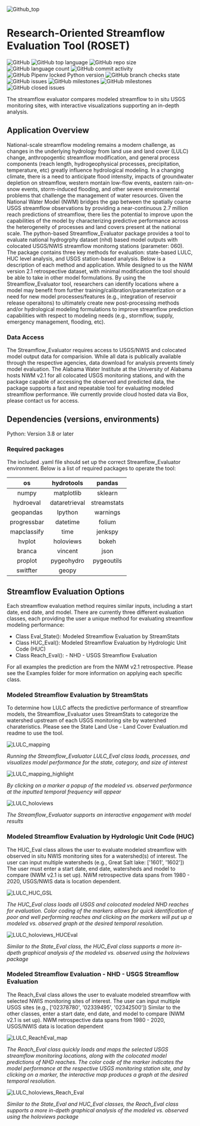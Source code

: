 
![Github_top](https://user-images.githubusercontent.com/33735397/206313977-e67ba652-3340-4a1b-b1d1-141d8d5001f2.PNG)

# Research-Oriented Streamflow Evaluation Tool (ROSET)

![GitHub](https://img.shields.io/github/license/whitelightning450/Streamflow_Evaluator?logo=GitHub&style=plastic)
![GitHub top language](https://img.shields.io/github/languages/top/whitelightning450/Streamflow_Evaluator?style=plastic)
![GitHub repo size](https://img.shields.io/github/repo-size/whitelightning450/Streamflow_Evaluator?logo=Github&style=plastic)
![GitHub language count](https://img.shields.io/github/languages/count/whitelightning450/Streamflow_Evaluator?style=plastic)
![GitHub commit activity](https://img.shields.io/github/commit-activity/m/whitelightning450/Streamflow_Evaluator?style=plastic)
![GitHub Pipenv locked Python version](https://img.shields.io/github/pipenv/locked/python-version/whitelightning450/Streamflow_Evaluator?style=plastic)
![GitHub branch checks state](https://img.shields.io/github/checks-status/whitelightning450/Machine-Learning-Water-Systems-Model/main?style=plastic)
![GitHub issues](https://img.shields.io/github/issues/whitelightning450/Streamflow_Evaluator?style=plastic)
![GitHub milestones](https://img.shields.io/github/milestones/closed/whitelightning450/Streamflow_Evaluator?style=plastic)
![GitHub milestones](https://img.shields.io/github/milestones/open/whitelightning450/Streamflow_Evaluator?style=plastic)
![GitHub closed issues](https://img.shields.io/github/issues-closed/whitelightning450/Streamflow_Evaluator?style=plastic)

The streamflow evaluator compares modeled streamflow to in situ USGS monitoring sites, with interactive visualizations supporting an in-depth analysis.

## Application Overview
National-scale streamflow modeling remains a modern challenge, as changes in the underlying hydrology from land use and land cover (LULC) change, anthropogentic streamflow modification, and general process components (reach length, hydrogeophysical processes, precipitation, temperature, etc) greatly influence  hydrological modeling.
In a changing climate, there is a need to anticipate flood intensity, impacts of groundwater depletion on streamflow, western montain low-flow events, eastern rain-on-snow events, storm-induced flooding, and other severe environmental problems that challenge the management of water resources.
Given the National Water Model (NWM) bridges the gap between the spatially coarse USGS streamflow observations by providing a near-continuous 2.7 million reach predictions of streamflow, there lies the potential to improve upon the capabilities of the model by characterizing predictive performance across the heterogeneity of processes and land covers present at the national scale. 
The python-based Streamflow_Evaluator package provides a tool to evaluate national hydrogrphy dataset (nhd) based model outputs with colocated USGS/NWIS streamflow monitorng stations (parameter: 060). 
The package contains three key methods for evaluation: state-based LULC, HUC level analysis, and USGS station-based analysis.
Below is a description of each method and application.
While designed to us the NWM version 2.1 retrospective dataset, with minimal modification the tool should be able to take in other model formulations.
By using the Streamflow_Evaluator tool, researchers can identify locations where a model may benefit from further training/calibration/parameterization or a need for new model processes/features (e.g., integration of reservoir release operaitons) to ultimately create new post-processing methods and/or hydrological modeling formulations to improve streamflow prediction capabilities with respect to modeling needs (e.g., stormflow, supply, emergency management, flooding, etc).   

### Data Access
The Streamflow_Evaluator requires access to USGS/NWIS and colocated model output data for comparision.
While all data is publically available through the respective agencies, data download for analysis prevents timely model evaluation. 
The Alabama Water Institute at the University of Alabama hosts NWM v2.1 for all colocated USGS monitoring stations, and with the package capable of accessing the observed and predicted data, the package supports a fast and repeatable tool for evaluating modeled streamflow performance.
We currently provide cloud hosted data via Box, please contact us for access.

## Dependencies (versions, environments)
Python: Version 3.8 or later

### Required packages
The included .yaml file should set up the correct Streamflow_Evaluator environment.
Below is a list of required packages to operate the tool:

| os           |    hydrotools   |      pandas  |
|:-----------: | :-------------: | :----------: | 
|  numpy       |  matplotlib     | sklearn      |
|  hydroeval   |  dataretrieval  | streamstats  |
|  geopandas   |  Ipython        | warnings     |
|  progressbar |  datetime       | folium       |
|  mapclassify |  time           | jenkspy      |
|  hvplot      |  holoviews      | bokeh        |
|  branca      |  vincent        | json         |
|  proplot     |  pygeohydro     | pygeoutils   |
|  switfter    |  geopy          |              |

## Streamflow Evaluation Options
Each streamflow evaluation method requires similar inputs, including a start date, end date, and model.
There are currently three different evaluation classes, each providing the user a unique method for evaluating streamflow modeling performance:
- Class Eval_State(): Modeled Streamflow Evaluation by StreamStats
- Class HUC_Eval(): Modeled Streamflow Evaluation by Hydrologic Unit Code (HUC)
- Class Reach_Eval(): - NHD - USGS Streamflow Evaluation

For all examples the prediction are from the NWM v2.1 retrospective. 
Please see the Examples folder for more information on applying each specific class.

### Modeled Streamflow Evaluation by StreamStats
To determine how LULC affects the predictive performance of streamflow models, the Streamflow_Evaluator uses StreamStats to categorize the watershed upstream of each USGS monitoring site by watershed charateristics.
Please see the State Land Use - Land Cover Evaluation.md readme to use the tool.

![LULC_mapping](https://user-images.githubusercontent.com/33735397/205775870-5efab8e2-57ce-4ecb-b6c1-012909ece220.PNG)


_Running the Streamflow_Evaluator LULC_Eval class loads, processes, and visualizes model performance for the state, category, and size of interest_

![LULC_mapping_highlight](https://user-images.githubusercontent.com/33735397/205776459-355507b4-2036-4eca-8bb3-fc88debbebef.PNG)

_By clicking on a marker a popup of the modeled vs. observed performance at the inputted temporal frequency will appear_

![LULC_holoviews](https://user-images.githubusercontent.com/33735397/205777709-65a8e6d8-0d7a-42e5-81b3-819462cb6e6a.PNG)

_The Streamflow_Evaluator supports an interactive engagement with model results_



### Modeled Streamflow Evaluation by Hydrologic Unit Code (HUC)
The HUC_Eval class allows the user to evaluate modeled streamflow with observed in situ NWIS monitoring sites  for a watershed(s) of interest. 
The user can input multiple watersheds (e.g., Great Salt lake: ['1601', '1602'])
The user must enter a start date, end date, watersheds and model to compare (NWM v2.1 is set up).
NWM retrospective data spans from 1980 - 2020, USGS/NWIS data is location dependent.

![LULC_HUC_GSL](https://user-images.githubusercontent.com/33735397/206265320-7c640b40-830e-41ed-8e3f-67a2b20984c5.PNG)

_The HUC_Eval class loads all USGS and colocated modeled NHD reaches for evaluation.
Color coding of the markers allows for quick identification of poor and well performing reaches and clicking on the markers will put up a modeled vs. observed graph at the desired temporal resolution._

![LULC_holoviews_HUCEval](https://user-images.githubusercontent.com/33735397/206265779-5417343f-ed40-4704-b8bc-12ada2672259.PNG)

_Similar to the State_Eval class, the HUC_Eval class supports a more in-dpeth graphical analysis of the modeled vs. observed using the holoviews package_

### Modeled Streamflow Evaluation - NHD - USGS Streamflow Evaluation

The Reach_Eval class allows the user to evaluate modeled streamflow with selected NWIS monitoring sites of interest. 
The user can input multiple USGS sites (e.g., ['02378780', '02339495', '02342500'])
Similar to the other classes, enter a start date, end date, and model to compare (NWM v2.1 is set up).
NWM retrospective data spans from 1980 - 2020, USGS/NWIS data is location dependent


![LULC_ReachEval_map](https://user-images.githubusercontent.com/33735397/206266617-f06c9836-0193-4f6f-94f9-11982272d34d.PNG)

_The Reach_Eval class quickly loads and maps the selected USGS streamflow monitoring locations, along with the colocated model predictions of NHD reaches.
The color code of the marker indicates the model performance at the respective USGS monitoring station site, and by clicking on a marker, the interactive map produces a graph at the desired temporal resolution._


![LULC_holoviews_Reach_Eval](https://user-images.githubusercontent.com/33735397/206267196-749bb94d-aa57-4d24-9b4e-97e7567e1fc0.PNG)

_Similar to the State_Eval and HUC_Eval classes, the Reach_Eval class supports a more in-dpeth graphical analysis of the modeled vs. observed using the holoviews package_
